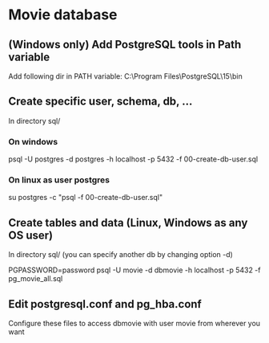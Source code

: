 # Movie database

## (Windows only) Add PostgreSQL tools in Path variable
Add following dir in PATH variable: C:\Program Files\PostgreSQL\15\bin

## Create specific user, schema, db, ...
In directory sql/

### On windows
psql -U postgres -d postgres -h localhost -p 5432 -f 00-create-db-user.sql

### On linux as user postgres
su postgres -c "psql -f 00-create-db-user.sql"

## Create tables and data (Linux, Windows as any OS user)
In directory sql/ 
(you can specify another db by changing option -d)

PGPASSWORD=password psql -U movie -d dbmovie -h localhost -p 5432 -f pg_movie_all.sql

## Edit postgresql.conf and pg_hba.conf
Configure these files to access dbmovie with user movie from wherever you want